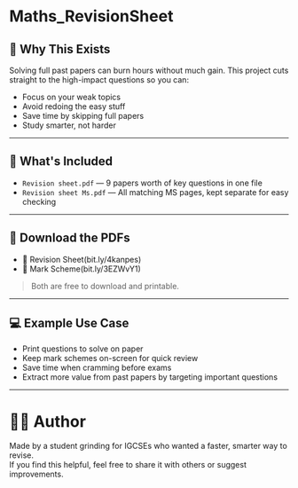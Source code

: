 # Maths_RevisionSheet

## 🧠 Why This Exists

Solving full past papers can burn hours without much gain. This project cuts straight to the high-impact questions so you can:

- Focus on your weak topics
- Avoid redoing the easy stuff
- Save time by skipping full papers
- Study smarter, not harder

---

## 📂 What's Included

- `Revision sheet.pdf` — 9 papers worth of key questions in one file  
- `Revision sheet Ms.pdf` — All matching MS pages, kept separate for easy checking

---

## 🔗 Download the PDFs

- 📄 Revision Sheet(bit.ly/4kanpes)
- 🧠 Mark Scheme(bit.ly/3EZWvY1)

> Both are free to download and printable.

---

## 💻 Example Use Case

- Print questions to solve on paper
- Keep mark schemes on-screen for quick review
- Save time when cramming before exams
- Extract more value from past papers by targeting important questions

---

# 🙋‍♂️ Author

Made by a student grinding for IGCSEs who wanted a faster, smarter way to revise.  
If you find this helpful, feel free to share it with others or suggest improvements.
